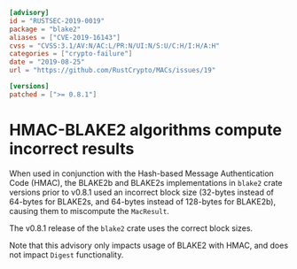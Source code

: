 ```toml
[advisory]
id = "RUSTSEC-2019-0019"
package = "blake2"
aliases = ["CVE-2019-16143"]
cvss = "CVSS:3.1/AV:N/AC:L/PR:N/UI:N/S:U/C:H/I:H/A:H"
categories = ["crypto-failure"]
date = "2019-08-25"
url = "https://github.com/RustCrypto/MACs/issues/19"

[versions]
patched = [">= 0.8.1"]
```

# HMAC-BLAKE2 algorithms compute incorrect results

When used in conjunction with the Hash-based Message Authentication Code (HMAC),
the BLAKE2b and BLAKE2s implementations in `blake2` crate versions prior to
v0.8.1 used an incorrect block size (32-bytes instead of 64-bytes for BLAKE2s,
and 64-bytes instead of 128-bytes for BLAKE2b), causing them to miscompute the
`MacResult`.

The v0.8.1 release of the `blake2` crate uses the correct block sizes.

Note that this advisory only impacts usage of BLAKE2 with HMAC, and does not
impact `Digest` functionality.
